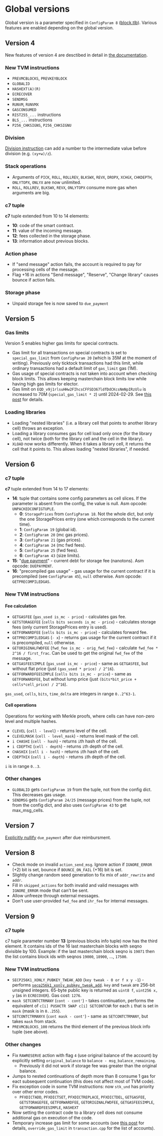 # Global versions
Global version is a parameter specified in `ConfigParam 8` ([block.tlb](https://github.com/ton-blockchain/ton/blob/master/crypto/block/block.tlb#L595)).
Various features are enabled depending on the global version.

## Version 4
New features of version 4 are desctibed in detail in [the documentation](https://docs.ton.org/v3/documentation/tvm/changelog/tvm-upgrade-2023-07).

### New TVM instructions
* `PREVMCBLOCKS`, `PREVKEYBLOCK`
* `GLOBALID`
* `HASHEXT(A)(R)`
* `ECRECOVER`
* `SENDMSG`
* `RUNVM`, `RUNVMX`
* `GASCONSUMED`
* `RIST255_...` instructions
* `BLS_...` instructions
* `P256_CHKSIGNS`, `P256_CHKSIGNU`

### Division
[Division instruction](https://ton.org/docs/learn/tvm-instructions/instructions#52-division) can add a number to the
intermediate value before division (e.g. `(xy+w)/z`).

### Stack operations
* Arguments of `PICK`, `ROLL`, `ROLLREV`, `BLKSWX`, `REVX`, `DROPX`, `XCHGX`, `CHKDEPTH`, `ONLYTOPX`, `ONLYX` are now unlimited.
* `ROLL`, `ROLLREV`, `BLKSWX`, `REVX`, `ONLYTOPX` consume more gas when arguments are big.

### c7 tuple
**c7** tuple extended from 10 to 14 elements:
* **10**: code of the smart contract.
* **11**: value of the incoming message.
* **12**: fees collected in the storage phase.
* **13**: information about previous blocks.

### Action phase
* If "send message" action fails, the account is required to pay for processing cells of the message.
* Flag +16 in actions "Send message", "Reserve", "Change library" causes bounce if action fails.

### Storage phase
* Unpaid storage fee is now saved to `due_payment`

## Version 5

### Gas limits
Version 5 enables higher gas limits for special contracts.

* Gas limit for all transactions on special contracts is set to `special_gas_limit` from `ConfigParam 20` (which is 35M at the moment of writing). 
Previously only ticktock transactions had this limit, while ordinary transactions had a default limit of `gas_limit` gas (1M).
* Gas usage of special contracts is not taken into account when checking block limits. This allows keeping masterchain block limits low
while having high gas limits for elector.
* Gas limit on `EQD_v9j1rlsuHHw2FIhcsCFFSD367ldfDdCKcsNmNpIRzUlu` is increased to 70M (`special_gas_limit * 2`) until 2024-02-29.
See [this post](https://t.me/tonstatus/88) for details.

### Loading libraries
* Loading "nested libraries" (i.e. a library cell that points to another library cell) throws an exception.
* Loading a library consumes gas for cell load only once (for the library cell), not twice (both for the library cell and the cell in the library).
* `XLOAD` now works differently. When it takes a library cell, it returns the cell that it points to. This allows loading "nested libraries", if needed.

## Version 6

### c7 tuple
**c7** tuple extended from 14 to 17 elements:
* **14**: tuple that contains some config parameters as cell slices. If the parameter is absent from the config, the value is null. Asm opcode: `UNPACKEDCONFIGTUPLE`.
  * **0**: `StoragePrices` from `ConfigParam 18`. Not the whole dict, but only the one StoragePrices entry (one which corresponds to the current time).
  * **1**: `ConfigParam 19` (global id).
  * **2**: `ConfigParam 20` (mc gas prices).
  * **3**: `ConfigParam 21` (gas prices).
  * **4**: `ConfigParam 24` (mc fwd fees).
  * **5**: `ConfigParam 25` (fwd fees).
  * **6**: `ConfigParam 43` (size limits).
* **15**: "[due payment](https://github.com/ton-blockchain/ton/blob/8a9ff339927b22b72819c5125428b70c406da631/crypto/block/block.tlb#L237)" - current debt for storage fee (nanotons). Asm opcode: `DUEPAYMENT`.
* **16**: "precompiled gas usage" - gas usage for the current contract if it is precompiled (see `ConfigParam 45`), `null` otherwise. Asm opcode: `GETPRECOMPILEDGAS`.

### New TVM instructions

#### Fee calculation
* `GETGASFEE` (`gas_used is_mc - price`) - calculates gas fee.
* `GETSTORAGEFEE` (`cells bits seconds is_mc - price`) - calculates storage fees (only current StoragePrices entry is used).
* `GETFORWARDFEE` (`cells bits is_mc - price`) - calculates forward fee.
* `GETPRECOMPILEDGAS` (`- x`) - returns gas usage for the current contract if it is precompiled, `null` otherwise.
* `GETORIGINALFWDFEE` (`fwd_fee is_mc - orig_fwd_fee`) - calculate `fwd_fee * 2^16 / first_frac`. Can be used to get the original `fwd_fee` of the message.
* `GETGASFEESIMPLE` (`gas_used is_mc - price`) - same as `GETGASFEE`, but without flat price (just `(gas_used * price) / 2^16`).
* `GETFORWARDFEESIMPLE` (`cells bits is_mc - price`) - same as `GETFORWARDFEE`, but without lump price (just `(bits*bit_price + cells*cell_price) / 2^16`).

`gas_used`, `cells`, `bits`, `time_delta` are integers in range `0..2^63-1`.

#### Cell operations
Operations for working with Merkle proofs, where cells can have non-zero level and multiple hashes.
* `CLEVEL` (`cell - level`) - returns level of the cell.
* `CLEVELMASK` (`cell - level_mask`) - returns level mask of the cell.
* `i CHASHI` (`cell - hash`) - returns `i`th hash of the cell.
* `i CDEPTHI` (`cell - depth`) - returns `i`th depth of the cell.
* `CHASHIX` (`cell i - hash`) - returns `i`th hash of the cell.
* `CDEPTHIX` (`cell i - depth`) - returns `i`th depth of the cell.

`i` is in range `0..3`.

### Other changes
* `GLOBALID` gets `ConfigParam 19` from the tuple, not from the config dict. This decreases gas usage.
* `SENDMSG` gets `ConfigParam 24/25` (message prices) from the tuple, not from the config dict, and also uses `ConfigParam 43` to get max_msg_cells.


## Version 7

[Explicitly nullify](https://github.com/ton-blockchain/ton/pull/957/files) `due_payment` after due reimbursment.

## Version 8

- Check mode on invalid `action_send_msg`. Ignore action if `IGNORE_ERROR` (+2) bit is set, bounce if `BOUNCE_ON_FAIL` (+16) bit is set.
- Slightly change random seed generation to fix mix of `addr_rewrite` and `addr`.
- Fill in `skipped_actions` for both invalid and valid messages with `IGNORE_ERROR` mode that can't be sent.
- Allow unfreeze through external messages.
- Don't use user-provided `fwd_fee` and `ihr_fee` for internal messages.

## Version 9

### c7 tuple
c7 tuple parameter number **13** (previous blocks info tuple) now has the third element. It contains ids of the 16 last masterchain blocks with seqno divisible by 100.
Example: if the last masterchain block seqno is `19071` then the list contains block ids with seqnos `19000`, `18900`, ..., `17500`.

### New TVM instructions
- `SECP256K1_XONLY_PUBKEY_TWEAK_ADD` (`key tweak - 0 or f x y -1`) - performs [`secp256k1_xonly_pubkey_tweak_add`](https://github.com/bitcoin-core/secp256k1/blob/master/include/secp256k1_extrakeys.h#L120).
`key` and `tweak` are 256-bit unsigned integers. 65-byte public key is returned as `uint8 f`, `uint256 x, y` (as in `ECRECOVER`). Gas cost: `1276`.
- `mask SETCONTCTRMANY` (`cont - cont'`) - takes continuation, performs the equivalent of `c[i] PUSHCTR SWAP c[i] SETCONTCNR` for each `i` that is set in `mask` (mask is in `0..255`).
- `SETCONTCTRMANYX` (`cont mask - cont'`) - same as `SETCONTCTRMANY`, but takes `mask` from stack.
- `PREVMCBLOCKS_100` returns the third element of the previous block info tuple (see above).

### Other changes
- Fix `RAWRESERVE` action with flag `4` (use original balance of the account) by explicitly setting `original_balance` to `balance - msg_balance_remaining`.
  - Previously it did not work if storage fee was greater than the original balance.
- Jumps to nested continuations of depth more than 8 consume 1 gas for eact subsequent continuation (this does not affect most of TVM code).
- Fix exception code in some TVM instructions: now `stk_und` has priority over other error codes.
  - `PFXDICTADD`, `PFXDICTSET`, `PFXDICTREPLACE`, `PFXDICTDEL`, `GETGASFEE`, `GETSTORAGEFEE`, `GETFORWARDFEE`, `GETORIGINALFWDFEE`, `GETGASFEESIMPLE`, `GETFORWARDFEESIMPLE`, `HASHEXT`
- Now setting the contract code to a library cell does not consume additional gas on execution of the code.
- Temporary increase gas limit for some accounts (see [this post](https://t.me/tondev_news/129) for details, `override_gas_limit` in `transaction.cpp` for the list of accounts).
